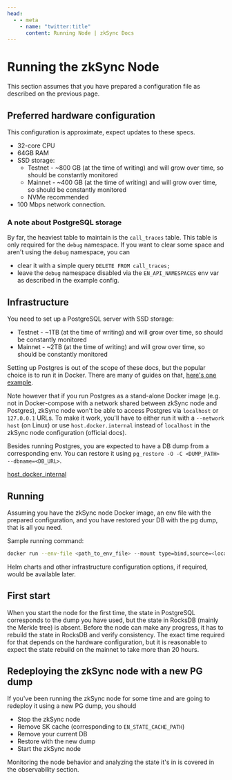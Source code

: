 ```yaml
---
head:
  - - meta
    - name: "twitter:title"
      content: Running Node | zkSync Docs
---
```


# Running the zkSync Node

This section assumes that you have prepared a configuration file as described on the previous page.

## Preferred hardware configuration

This configuration is approximate, expect updates to these specs.

- 32-core CPU
- 64GB RAM
- SSD storage:
  - Testnet - ~800 GB (at the time of writing) and will grow over time, so should be constantly monitored
  - Mainnet - ~400 GB (at the time of writing) and will grow over time, so should be constantly monitored
  - NVMe recommended
- 100 Mbps network connection.

### A note about PostgreSQL storage

By far, the heaviest table to maintain is the `call_traces` table. This table is only required for the `debug`
namespace. If you want to clear some space and aren't using the `debug` namespace, you can

- clear it with a simple query `DELETE FROM call_traces;`
- leave the `debug` namespace disabled via the `EN_API_NAMESPACES` env var as described in the
  example config.

## Infrastructure

You need to set up a PostgreSQL server with SSD storage:

- Testnet - ~1TB (at the time of writing) and will grow over time, so should be constantly monitored
- Mainnet - ~2TB (at the time of writing) and will grow over time, so should be constantly monitored

Setting up Postgres is out of the scope of these docs, but the popular choice is to run it in Docker. There are many of
guides on that, [here's one example](https://www.docker.com/blog/how-to-use-the-postgres-docker-official-image/).

Note however that if you run Postgres as a stand-alone Docker image (e.g. not in Docker-compose with a network shared
between zkSync node and Postgres), zkSync node won't be able to access Postgres via `localhost` or `127.0.0.1` URLs. To make it work,
you'll have to either run it with a `--network host` (on Linux) or use `host.docker.internal` instead of `localhost` in
the zkSync node configuration (official docs).

Besides running Postgres, you are expected to have a DB dump from a corresponding env. You can restore it using
`pg_restore -O -C <DUMP_PATH> --dbname=<DB_URL>`.

[host_docker_internal](https://docs.docker.com/desktop/networking/#i-want-to-connect-from-a-container-to-a-service-on-the-host)

## Running

Assuming you have the zkSync node Docker image, an env file with the prepared configuration, and you have restored your DB with
the pg dump, that is all you need.

Sample running command:

```sh
docker run --env-file <path_to_env_file> --mount type=bind,source=<local_rocksdb_data_path>,target=<configured_rocksdb_data_path> <image>
```

Helm charts and other infrastructure configuration options, if required, would be available later.

## First start

When you start the node for the first time, the state in PostgreSQL corresponds to the dump you have used, but the state
in RocksDB (mainly the Merkle tree) is absent. Before the node can make any progress, it has to rebuild the state in
RocksDB and verify consistency. The exact time required for that depends on the hardware configuration, but it is
reasonable to expect the state rebuild on the mainnet to take more than 20 hours.

## Redeploying the zkSync node with a new PG dump

If you've been running the zkSync node for some time and are going to redeploy it using a new PG dump, you should

- Stop the zkSync node
- Remove SK cache (corresponding to `EN_STATE_CACHE_PATH`)
- Remove your current DB
- Restore with the new dump
- Start the zkSync node

Monitoring the node behavior and analyzing the state it's in is covered in the observability section.
